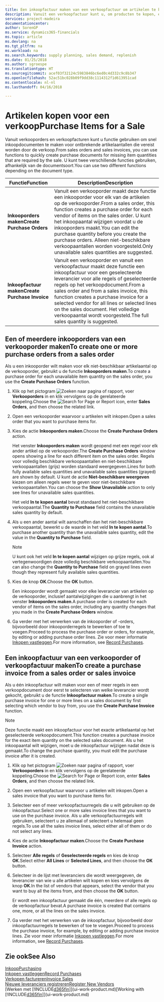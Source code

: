 ```yaml
---
title: Een inkoopfactuur maken van een verkoopfactuur om artikelen te kopen voor een verkoop | Microsoft Docs
description: Vanuit een verkoopfactuur kunt u, om producten te kopen, een inkoopfactuur maken voor een leverancier.
services: project-madeira
documentationcenter: 
author: SorenGP
ms.service: dynamics365-financials
ms.topic: article
ms.devlang: na
ms.tgt_pltfrm: na
ms.workload: na
ms.search.keywords: supply planning, sales demand, replenish
ms.date: 01/25/2018
ms.author: sgroespe
ms.translationtype: HT
ms.sourcegitcommit: acef03f32124c5983846bc6ed0c4d332c9c8b347
ms.openlocfilehash: 52ac51bc028b09f9dd38c1114312f1d613951cad
ms.contentlocale: nl-nl
ms.lasthandoff: 04/16/2018

---
```

# <a name="purchase-items-for-a-sale"></a><span data-ttu-id="1a2c5-103">Artikelen kopen voor een verkoop</span><span class="sxs-lookup"><span data-stu-id="1a2c5-103">Purchase Items for a Sale</span></span>
<span data-ttu-id="1a2c5-104">Vanuit verkooporders en verkoopfacturen kunt u functie gebruiken om snel inkoopdocumenten te maken voor ontbrekende artikelaantallen die vereist worden door de verkoop.</span><span class="sxs-lookup"><span data-stu-id="1a2c5-104">From sales orders and sales invoices, you can use functions to quickly create purchase documents for missing item quantities that are required by the sale.</span></span> <span data-ttu-id="1a2c5-105">U kunt twee verschillende functies gebruiken, afhankelijk van de documentsoort.</span><span class="sxs-lookup"><span data-stu-id="1a2c5-105">You can use two different functions depending on the document type.</span></span>

|<span data-ttu-id="1a2c5-106">Functie</span><span class="sxs-lookup"><span data-stu-id="1a2c5-106">Function</span></span>|<span data-ttu-id="1a2c5-107">Description</span><span class="sxs-lookup"><span data-stu-id="1a2c5-107">Description</span></span>|
|--------|-----------|
|<span data-ttu-id="1a2c5-108">**Inkooporders maken**</span><span class="sxs-lookup"><span data-stu-id="1a2c5-108">**Create Purchase Orders**</span></span>|<span data-ttu-id="1a2c5-109">Vanuit een verkooporder maakt deze functie een inkooporder voor elk van de artikelen op de verkooporder.</span><span class="sxs-lookup"><span data-stu-id="1a2c5-109">From a sales order, this function creates a purchase order for each vendor of items on the sales order.</span></span> <span data-ttu-id="1a2c5-110">U kunt het inkoopaantal wijzigen voordat u de inkooporders maakt.</span><span class="sxs-lookup"><span data-stu-id="1a2c5-110">You can edit the purchase quantity before you create the purchase orders.</span></span> <span data-ttu-id="1a2c5-111">Alleen niet-beschikbare verkoopaantallen worden voorgesteld.</span><span class="sxs-lookup"><span data-stu-id="1a2c5-111">Only unavailable sales quantities are suggested.</span></span>
|<span data-ttu-id="1a2c5-112">**Inkoopfactuur maken**</span><span class="sxs-lookup"><span data-stu-id="1a2c5-112">**Create Purchase Invoice**</span></span>|<span data-ttu-id="1a2c5-113">Vanuit een verkooporder en vanuit een verkoopfactuur maakt deze functie een inkoopfactuur voor een geselecteerde leverancier voor alle regels of geselecteerde regels op het verkoopdocument.</span><span class="sxs-lookup"><span data-stu-id="1a2c5-113">From a sales order and from a sales invoice, this function creates a purchase invoice for a selected vendor for all lines or selected lines on the sales document.</span></span> <span data-ttu-id="1a2c5-114">Het volledige verkoopaantal wordt voorgesteld.</span><span class="sxs-lookup"><span data-stu-id="1a2c5-114">The full sales quantity is suggested.</span></span>|

## <a name="to-create-one-or-more-purchase-orders-from-a-sales-order"></a><span data-ttu-id="1a2c5-115">Een of meerdere inkooporders van een verkooporder maken</span><span class="sxs-lookup"><span data-stu-id="1a2c5-115">To create one or more purchase orders from a sales order</span></span>
<span data-ttu-id="1a2c5-116">Als u een inkooporder wilt maken voor elk niet-beschikbaar artikelaantal op de verkooporder, gebruikt u de functie **Inkooporders maken**.</span><span class="sxs-lookup"><span data-stu-id="1a2c5-116">To create a purchase order for each unavailable item quantity on the sales order, you use the **Create Purchase Orders** function.</span></span>

1. <span data-ttu-id="1a2c5-117">Klik op het pictogram ![Zoeken naar pagina of rapport](media/ui-search/search_small.png "pictogram Zoeken naar pagina of rapport"), voer **Verkooporders** in en klik vervolgens op de gerelateerde koppeling.</span><span class="sxs-lookup"><span data-stu-id="1a2c5-117">Choose the ![Search for Page or Report](media/ui-search/search_small.png "Search for Page or Report icon") icon, enter **Sales Orders**, and then choose the related link.</span></span>
2. <span data-ttu-id="1a2c5-118">Open een verkooporder waarvoor u artikelen wilt inkopen.</span><span class="sxs-lookup"><span data-stu-id="1a2c5-118">Open a sales order that you want to purchase items for.</span></span>
3. <span data-ttu-id="1a2c5-119">Kies de actie **Inkooporders maken**.</span><span class="sxs-lookup"><span data-stu-id="1a2c5-119">Choose the **Create Purchase Orders** action.</span></span>

    <span data-ttu-id="1a2c5-120">Het venster **Inkooporders maken** wordt geopend met een regel voor elk ander artikel op de verkooporder.</span><span class="sxs-lookup"><span data-stu-id="1a2c5-120">The **Create Purchase Orders** window opens showing a line for each different item on the sales order.</span></span> <span data-ttu-id="1a2c5-121">Regels voor volledig beschikbare verkoopaantallen en niet-beschikbare verkoopaantallen (grijs) worden standaard weergegeven.</span><span class="sxs-lookup"><span data-stu-id="1a2c5-121">Lines for both fully available sales quantities and unavailable sales quantities (grayed) are shown by default.</span></span> <span data-ttu-id="1a2c5-122">U kunt de actie **Niet-beschikbare weergeven** kiezen om alleen regels weer te geven voor niet-beschikbare verkoopaantallen.</span><span class="sxs-lookup"><span data-stu-id="1a2c5-122">You can choose the **Show Unavailable** action to only see lines for unavailable sales quantities.</span></span>

    <span data-ttu-id="1a2c5-123">Het veld **In te kopen aantal** bevat standaard het niet-beschikbare verkoopaantal.</span><span class="sxs-lookup"><span data-stu-id="1a2c5-123">The **Quantity to Purchase** field contains the unavailable sales quantity by default.</span></span>
4. <span data-ttu-id="1a2c5-124">Als u een ander aantal wilt aanschaffen dan het niet-beschikbare verkoopaantal, bewerkt u de waarde in het veld **In te kopen aantal**.</span><span class="sxs-lookup"><span data-stu-id="1a2c5-124">To purchase another quantity than the unavailable sales quantity, edit the value in the **Quantity to Purchase** field.</span></span>

    > [!NOTE]  
   >   <span data-ttu-id="1a2c5-125">U kunt ook het veld **In te kopen aantal** wijzigen op grijze regels, ook al vertegenwoordigen deze volledig beschikbare verkoopaantallen.</span><span class="sxs-lookup"><span data-stu-id="1a2c5-125">You can also change the **Quantity to Purchase** field on grayed lines even though they represent fully available sales quantities.</span></span>
5. <span data-ttu-id="1a2c5-126">Kies de knop **OK**.</span><span class="sxs-lookup"><span data-stu-id="1a2c5-126">Choose the **OK** button.</span></span>

    <span data-ttu-id="1a2c5-127">Een inkooporder wordt gemaakt voor elke leverancier van artikelen op de verkooporder, inclusief aantalwijzigingen die u aanbrengt in het venster **Inkooporders maken**.</span><span class="sxs-lookup"><span data-stu-id="1a2c5-127">A purchase order is created for each vendor of items on the sales order, including any quantity changes that you made in the **Create Purchase Orders** window.</span></span>
6. <span data-ttu-id="1a2c5-128">Ga verder met het verwerken van de inkooporder of -orders, bijvoorbeeld door inkooporderregels te bewerken of toe te voegen.</span><span class="sxs-lookup"><span data-stu-id="1a2c5-128">Proceed to process the purchase order or orders, for example, by editing or adding purchase order lines.</span></span> <span data-ttu-id="1a2c5-129">Zie voor meer informatie [Inkopen vastleggen](purchasing-how-record-purchases.md).</span><span class="sxs-lookup"><span data-stu-id="1a2c5-129">For more information, see [Record Purchases](purchasing-how-record-purchases.md).</span></span>


## <a name="to-create-a-purchase-invoice-from-a-sales-order-or-sales-invoice"></a><span data-ttu-id="1a2c5-130">Een inkoopfactuur van een verkooporder of verkoopfactuur maken</span><span class="sxs-lookup"><span data-stu-id="1a2c5-130">To create a purchase invoice from a sales order or sales invoice</span></span>
<span data-ttu-id="1a2c5-131">Als u één inkoopfactuur wilt maken voor een of meer regels in een verkoopdocument door eerst te selecteren van welke leverancier wordt gekocht, gebruikt u de functie **Inkoopfactuur maken**.</span><span class="sxs-lookup"><span data-stu-id="1a2c5-131">To create a single purchase invoice for one or more lines on a sales document by first selecting which vendor to buy from, you use the **Create Purchase Invoice** function.</span></span>

> [!NOTE]  
>   <span data-ttu-id="1a2c5-132">Deze functie maakt een inkoopfactuur voor het exacte artikelaantal op het geselecteerde verkoopdocument.</span><span class="sxs-lookup"><span data-stu-id="1a2c5-132">This function creates a purchase invoice for the exact item quantity on the selected sales document.</span></span> <span data-ttu-id="1a2c5-133">Als u het inkoopaantal wilt wijzigen, moet u de inkoopfactuur wijzigen nadat deze is gemaakt.</span><span class="sxs-lookup"><span data-stu-id="1a2c5-133">To change the purchase quantity, you must edit the purchase invoice after it is created.</span></span>  

1. <span data-ttu-id="1a2c5-134">Klik op het pictogram ![Zoeken naar pagina of rapport](media/ui-search/search_small.png "pictogram Zoeken naar pagina of rapport"), voer **Verkooporders** in en klik vervolgens op de gerelateerde koppeling.</span><span class="sxs-lookup"><span data-stu-id="1a2c5-134">Choose the ![Search for Page or Report](media/ui-search/search_small.png "Search for Page or Report icon") icon, enter **Sales Orders**, and then choose the related link.</span></span>
2. <span data-ttu-id="1a2c5-135">Open een verkoopfactuur waarvoor u artikelen wilt inkopen.</span><span class="sxs-lookup"><span data-stu-id="1a2c5-135">Open a sales invoice that you want to purchase items for.</span></span>
3. <span data-ttu-id="1a2c5-136">Selecteer een of meer verkoopfactuurregels die u wilt gebruiken op de inkoopfactuur.</span><span class="sxs-lookup"><span data-stu-id="1a2c5-136">Select one or more sales invoice lines that you want to use on the purchase invoice.</span></span> <span data-ttu-id="1a2c5-137">Als u alle verkoopfactuurregels wilt gebruiken, selecteert u ze allemaal of selecteert u helemaal geen regels.</span><span class="sxs-lookup"><span data-stu-id="1a2c5-137">To use all the sales invoice lines, select either all of them or do not select any lines.</span></span>
4. <span data-ttu-id="1a2c5-138">Kies de actie **Inkoopfactuur maken**.</span><span class="sxs-lookup"><span data-stu-id="1a2c5-138">Choose the **Create Purchase Invoice** action.</span></span>
5. <span data-ttu-id="1a2c5-139">Selecteer **Alle regels** of **Geselecteerde regels** en kies de knop **OK**.</span><span class="sxs-lookup"><span data-stu-id="1a2c5-139">Select either **All Lines** or **Selected Lines**, and then choose the **OK** button.</span></span>  
6. <span data-ttu-id="1a2c5-140">Selecteer in de lijst met leveranciers die wordt weergegeven, de leverancier van wie u alle artikelen wilt kopen en kies vervolgens de knop **OK**.</span><span class="sxs-lookup"><span data-stu-id="1a2c5-140">In the list of vendors that appears, select the vendor that you want to buy all the items from, and then choose the **OK** button.</span></span>

    <span data-ttu-id="1a2c5-141">Er wordt een inkoopfactuur gemaakt die één, meerdere of alle regels op de verkoopfactuur bevat.</span><span class="sxs-lookup"><span data-stu-id="1a2c5-141">A purchase invoice is created that contains one, more, or all the lines on the sales invoice.</span></span>
7. <span data-ttu-id="1a2c5-142">Ga verder met het verwerken van de inkoopfactuur, bijvoorbeeld door inkoopfactuurregels te bewerken of toe te voegen.</span><span class="sxs-lookup"><span data-stu-id="1a2c5-142">Proceed to process the purchase invoice, for example, by editing or adding purchase invoice lines.</span></span> <span data-ttu-id="1a2c5-143">Zie voor meer informatie [Inkopen vastleggen](purchasing-how-record-purchases.md).</span><span class="sxs-lookup"><span data-stu-id="1a2c5-143">For more information, see [Record Purchases](purchasing-how-record-purchases.md).</span></span>

## <a name="see-also"></a><span data-ttu-id="1a2c5-144">Zie ook</span><span class="sxs-lookup"><span data-stu-id="1a2c5-144">See Also</span></span>
[<span data-ttu-id="1a2c5-145">Inkoop</span><span class="sxs-lookup"><span data-stu-id="1a2c5-145">Purchasing</span></span>](purchasing-manage-purchasing.md)  
[<span data-ttu-id="1a2c5-146">Inkopen vastleggen</span><span class="sxs-lookup"><span data-stu-id="1a2c5-146">Record Purchases</span></span>](purchasing-how-record-purchases.md)  
[<span data-ttu-id="1a2c5-147">Verkopen factureren</span><span class="sxs-lookup"><span data-stu-id="1a2c5-147">Invoice Sales</span></span>](sales-how-invoice-sales.md)  
[<span data-ttu-id="1a2c5-148">Nieuwe leveranciers registreren</span><span class="sxs-lookup"><span data-stu-id="1a2c5-148">Register New Vendors</span></span>](purchasing-how-register-new-vendors.md)  
<span data-ttu-id="1a2c5-149">[Werken met [!INCLUDE[d365fin](includes/d365fin_md.md)]](ui-work-product.md)</span><span class="sxs-lookup"><span data-stu-id="1a2c5-149">[Working with [!INCLUDE[d365fin](includes/d365fin_md.md)]](ui-work-product.md)</span></span>

